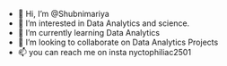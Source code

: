 - 👋 Hi, I’m @Shubnimariya
- 👀 I’m interested in Data Analytics and science.
- 🌱 I’m currently learning Data Analytics
- 💞️ I’m looking to collaborate on Data Analytics Projects
- 📫 you can reach me on insta nyctophiliac2501

<!---
Shubnimariya/Shubnimariya is a ✨ special ✨ repository because its `README.md` (this file) appears on your GitHub profile.
You can click the Preview link to take a look at your changes.
--->
